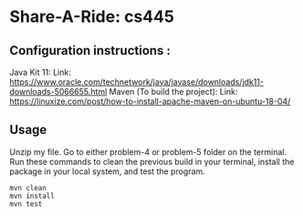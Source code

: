 # Share-A-Ride: cs445

## Configuration instructions :

Java Kit 11:
Link: https://www.oracle.com/technetwork/java/javase/downloads/jdk11-downloads-5066655.html
Maven (To build the project):
Link: https://linuxize.com/post/how-to-install-apache-maven-on-ubuntu-18-04/

## Usage
Unzip my file.
Go to either problem-4 or problem-5 folder on the terminal.
Run these commands to clean the previous build in your terminal, install the package in your local system, and test the program. 
```
mvn clean 
mvn install   
mvn test
```

